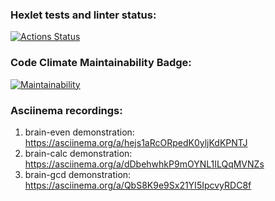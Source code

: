 ### Hexlet tests and linter status:
[![Actions Status](https://github.com/KuzinaRuslana/php-project-45/actions/workflows/hexlet-check.yml/badge.svg)](https://github.com/KuzinaRuslana/php-project-45/actions)

### Code Climate Maintainability Badge:
[![Maintainability](https://api.codeclimate.com/v1/badges/6e781e83dc5dfe8348df/maintainability)](https://codeclimate.com/github/KuzinaRuslana/php-project-45/maintainability)

### Asciinema recordings:
1. brain-even demonstration: https://asciinema.org/a/hejs1aRcORpedK0yljKdKPNTJ
2. brain-calc demonstration: https://asciinema.org/a/dDbehwhkP9mOYNL1ILQqMVNZs
3. brain-gcd demonstration: https://asciinema.org/a/QbS8K9e9Sx21YI5IpcvyRDC8f
